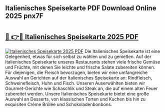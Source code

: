 ## Italienisches Speisekarte PDF Download Online 2025 pnx7F

# <h2><a href="http://gc96r7.nevu.top/?p=Italienisches+Speisekarte">🔗 👉🔴 Italienisches Speisekarte 2025 PDF</a></h2>

[![Italienisches Speisekarte 2025 PDF](https://i.imgur.com/dBaPXMq.png)](http://gc96r7.nevu.top/?p=Italienisches+Speisekarte)
Die Italienisches Speisekarte ist eine Gelegenheit, etwas für sich selbst zu wählen und zu genießen. Auf der Italienisches Speisekarte unseres Restaurants stehen viele frische Gemüse und Früchte, mit denen Sie leichte und frische Salate zubereiten können. Für diejenigen, die Fleisch bevorzugen, bieten wir eine umfangreiche Auswahl an Gerichten auf der Italienisches Speisekarte an: Rindfleisch, Schweinefleisch, Huhn und Fisch. Unseren Auserwählten bieten wir Gourmet-Gerichte wie Schaschlik und Steak an, die auf einem alten Feuer zubereitet werden. Unsere Italienisches Speisekarte bietet eine große Auswahl an Desserts, von klassischen Torten und Kuchen bis hin zu exquisiten Crème Brûlée und Schokoladenbonbons.
